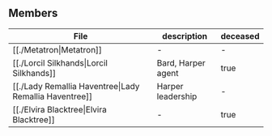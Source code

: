 
## Members
| File                                                                       | description        | deceased |
| -------------------------------------------------------------------------- | ------------------ | -------- |
| [[./Metatron\|Metatron]]                                 | \-                 | \-       |
| [[./Lorcil Silkhands\|Lorcil Silkhands]]               | Bard, Harper agent | true     |
| [[./Lady Remallia Haventree\|Lady Remallia Haventree]] | Harper leadership  | \-       |
| [[./Elvira Blacktree\|Elvira Blacktree]]               | \-                 | true     |


